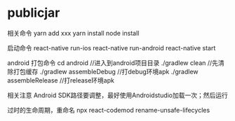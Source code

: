# publicjar

相关命令
yarn add xxx
yarn install
node install

启动命令
react-native run-ios
react-native run-android
react-native start

android 打包命令
cd android //进入到android项目目录
./gradlew clean //先清除打包缓存
./gradlew assembleDebug //打debug环境apk
./gradlew assembleRelease //打release环境apk

相关注意
Android SDK路径要调整，最好使用Androidstudio加载一次；然后运行

过时的生命周期，重命名
npx react-codemod rename-unsafe-lifecycles



